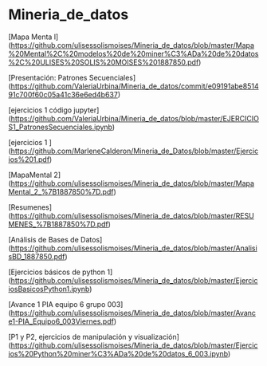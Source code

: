 # Mineria_de_datos

[Mapa Menta l] (https://github.com/ulisessolismoises/Mineria_de_datos/blob/master/Mapa%20Mental%2C%20modelos%20de%20miner%C3%ADa%20de%20datos%2C%20ULISES%20SOLIS%20MOISES%201887850.pdf)

[Presentación: Patrones Secuenciales] (https://github.com/ValeriaUrbina/Mineria_de_datos/commit/e09191abe851491c700f60c05a41c36e6ed4b637)

[ejercicios  1 código jupyter] (https://github.com/ValeriaUrbina/Mineria_de_datos/blob/master/EJERCICIOS1_PatronesSecuenciales.ipynb)

[ejercicios 1 ] (https://github.com/MarleneCalderon/Mineria_de_Datos/blob/master/Ejercicios%201.pdf)

[MapaMental 2]  (https://github.com/ulisessolismoises/Mineria_de_datos/blob/master/MapaMental_2_%7B1887850%7D.pdf)

[Resumenes] (https://github.com/ulisessolismoises/Mineria_de_datos/blob/master/RESUMENES_%7B1887850%7D.pdf)

[Análisis de Bases de Datos] (https://github.com/ulisessolismoises/Mineria_de_datos/blob/master/AnalisisBD_1887850.pdf)

[Ejercicios básicos de python 1] (https://github.com/ulisessolismoises/Mineria_de_datos/blob/master/EjerciciosBasicosPython1.ipynb)

[Avance 1 PIA equipo 6 grupo 003] (https://github.com/ulisessolismoises/Mineria_de_datos/blob/master/Avance1-PIA_Equipo6_003Viernes.pdf)

[P1 y P2, ejercicios de manipulación y visualización] (https://github.com/ulisessolismoises/Mineria_de_datos/blob/master/Ejercicios%20Python%20miner%C3%ADa%20de%20datos_6_003.ipynb)

